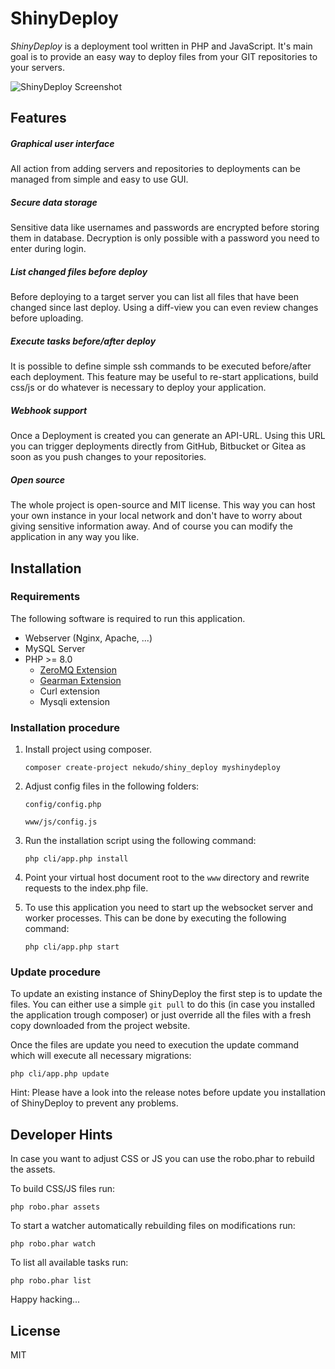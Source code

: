 # ShinyDeploy

_ShinyDeploy_ is a deployment tool written in PHP and JavaScript. It's main goal is to provide an easy way to deploy
files from your GIT repositories to your servers.

![ShinyDeploy Screenshot](https://static.samtleben.me/github/shinydeploy01.png)

## Features

##### Graphical user interface

All action from adding servers and repositories to deployments can be managed from simple and easy to use GUI.

##### Secure data storage

Sensitive data like usernames and passwords are encrypted before storing them in database. Decryption is only
possible with a password you need to enter during login.

##### List changed files before deploy

Before deploying to a target server you can list all files that have been changed since last deploy. Using a
diff-view you can even review changes before uploading.

##### Execute tasks before/after deploy

It is possible to define simple ssh commands to be executed before/after each deployment. This feature may be
useful to re-start applications, build css/js or do whatever is necessary to deploy your application.

##### Webhook support

Once a Deployment is created you can generate an API-URL. Using this URL you can trigger deployments directly from
GitHub, Bitbucket or Gitea as soon as you push changes to your repositories.

##### Open source

The whole project is open-source and MIT license. This way you can host your own instance in your local network
and don't have to worry about giving sensitive information away. And of course you can modify the application
in any way you like.

## Installation

### Requirements

The following software is required to run this application.

* Webserver (Nginx, Apache, ...)
* MySQL Server
* PHP >= 8.0
  * [ZeroMQ Extension](http://zeromq.org/bindings:php)
  * [Gearman Extension](http://gearman.org/download/#php)
  * Curl extension
  * Mysqli extension

### Installation procedure

1. Install project using composer.

    ```composer create-project nekudo/shiny_deploy myshinydeploy```

2. Adjust config files in the following folders:

    ```config/config.php```

    ```www/js/config.js```

3. Run the installation script using the following command:

    ```php cli/app.php install```
    
4. Point your virtual host document root to the `www` directory and rewrite requests to the index.php file.

5. To use this application you need to start up the websocket server and worker processes. This can be done by executing
the following command:

    ```php cli/app.php start```

### Update procedure

To update an existing instance of ShinyDeploy the first step is to update the files. You can either use a simple
`git pull` to do this (in case you installed the application trough composer) or just override all the files with
a fresh copy downloaded from the project website.

Once the files are update you need to execution the update command which will execute all necessary migrations:

`php cli/app.php update`

Hint: Please have a look into the release notes before update you installation of ShinyDeploy to prevent any
problems.

## Developer Hints

In case you want to adjust CSS or JS you can use the robo.phar to rebuild the assets.

To build CSS/JS files run:

```php robo.phar assets```

To start a watcher automatically rebuilding files on modifications run:

```php robo.phar watch```

To list all available tasks run:

```php robo.phar list```

 Happy hacking...

## License

MIT